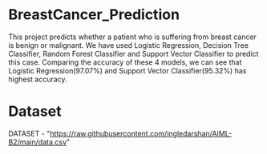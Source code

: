 # BreastCancer_Prediction
This project predicts whether a patient who is suffering from breast cancer is benign or malignant.
We have used Logistic Regression, Decision Tree Classifier, Random Forest Classifier and Support Vector Classifier to predict this case. Comparing the accuracy of these 4 models, we can see that Logistic Regression(97.07%) and Support Vector Classifier(95.32%) has highest accuracy.
# Dataset
DATASET - "https://raw.githubusercontent.com/ingledarshan/AIML-B2/main/data.csv"
